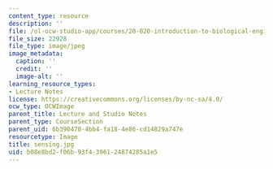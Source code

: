 ```yaml
---
content_type: resource
description: ''
file: /ol-ocw-studio-app/courses/20-020-introduction-to-biological-engineering-design-spring-2009/b08e8bd2f06b93f4396124874285a1e5_sensing.jpg
file_size: 22928
file_type: image/jpeg
image_metadata:
  caption: ''
  credit: ''
  image-alt: ''
learning_resource_types:
- Lecture Notes
license: https://creativecommons.org/licenses/by-nc-sa/4.0/
ocw_type: OCWImage
parent_title: Lecture and Studio Notes
parent_type: CourseSection
parent_uid: 6b390478-4bb4-fa18-4e86-cd14829a747e
resourcetype: Image
title: sensing.jpg
uid: b08e8bd2-f06b-93f4-3961-24874285a1e5
---
```

